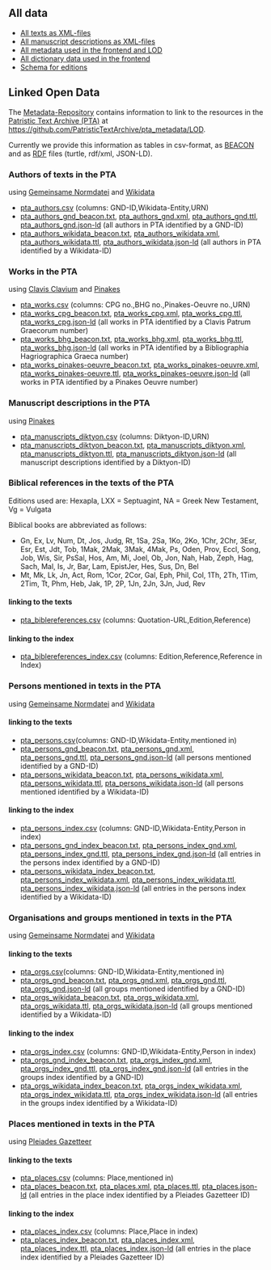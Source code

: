 ## All data

- [All texts as XML-files](https://github.com/PatristicTextArchive/pta_data)
- [All manuscript descriptions as XML-files](https://github.com/PatristicTextArchive/pta_manuscripts)
- [All metadata used in the frontend and LOD](https://github.com/PatristicTextArchive/pta_metadata)
- [All dictionary data used in the frontend](https://github.com/PatristicTextArchive/pta_lexika)
- [Schema for editions](https://github.com/PatristicTextArchive/Schema)


## Linked Open Data

The [Metadata-Repository](https://github.com/PatristicTextArchive/pta_metadata) contains information to link to the resources in the [Patristic Text Archive (PTA)](https://pta.bbaw.de) at <https://github.com/PatristicTextArchive/pta_metadata/LOD>. 

Currently we provide this information as tables in csv-format, as [BEACON](https://gbv.github.io/beaconspec/beacon.html) and as [RDF](https://www.w3.org/RDF/) files (turtle, rdf/xml, JSON-LD).

### Authors of texts in the PTA
using [Gemeinsame Normdatei](http://d-nb.info/gnd/) and [Wikidata](https://www.wikidata.org/)

- [pta_authors.csv](https://github.com/PatristicTextArchive/pta_metadata/blob/main/LOD/pta_authors.csv) (columns: GND-ID,Wikidata-Entity,URN)
- [pta_authors_gnd_beacon.txt](https://github.com/PatristicTextArchive/pta_metadata/blob/main/LOD/pta_authors_gnd_beacon.txt), [pta_authors_gnd.xml](https://github.com/PatristicTextArchive/pta_metadata/blob/main/LOD/pta_authors_gnd.xml), [pta_authors_gnd.ttl](https://github.com/PatristicTextArchive/pta_metadata/blob/main/LOD/pta_authors_gnd.ttl), [pta_authors_gnd.json-ld](https://github.com/PatristicTextArchive/pta_metadata/blob/main/LOD/pta_authors_gnd.json-ld) (all authors in PTA identified by a GND-ID)
- [pta_authors_wikidata_beacon.txt](pta_authors_wikidata_beacon.txt), [pta_authors_wikidata.xml](https://github.com/PatristicTextArchive/pta_metadata/blob/main/LOD/pta_authors_wikidata.xml), [pta_authors_wikidata.ttl](https://github.com/PatristicTextArchive/pta_metadata/blob/main/LOD/pta_authors_wikidata.ttl), [pta_authors_wikidata.json-ld](https://github.com/PatristicTextArchive/pta_metadata/blob/main/LOD/pta_authors_wikidata.json-ld) (all authors in PTA identified by a Wikidata-ID)

### Works in the PTA
using [Clavis Clavium](https://clavis.brepols.net/clacla) and [Pinakes](https://pinakes.irht.cnrs.fr)

- [pta_works.csv](https://github.com/PatristicTextArchive/pta_metadata/blob/main/LOD/pta_works.csv) (columns: CPG no.,BHG no.,Pinakes-Oeuvre no.,URN)
- [pta_works_cpg_beacon.txt](https://github.com/PatristicTextArchive/pta_metadata/blob/main/LOD/pta_works_cpg_beacon.txt), [pta_works_cpg.xml](https://github.com/PatristicTextArchive/pta_metadata/blob/main/LOD/pta_works_cpg.xml), [pta_works_cpg.ttl](https://github.com/PatristicTextArchive/pta_metadata/blob/main/LOD/pta_works_cpg.ttl), [pta_works_cpg.json-ld](https://github.com/PatristicTextArchive/pta_metadata/blob/main/LOD/pta_works_cpg.json-ld) (all works in PTA identified by a Clavis Patrum Graecorum number)
- [pta_works_bhg_beacon.txt](https://github.com/PatristicTextArchive/pta_metadata/blob/main/LOD/pta_works_bhg_beacon.txt), [pta_works_bhg.xml](https://github.com/PatristicTextArchive/pta_metadata/blob/main/LOD/pta_works_bhg.xml), [pta_works_bhg.ttl](https://github.com/PatristicTextArchive/pta_metadata/blob/main/LOD/pta_works_bhg.ttl), [pta_works_bhg.json-ld](https://github.com/PatristicTextArchive/pta_metadata/blob/main/LOD/pta_works_bhg.json-ld) (all works in PTA identified by a Bibliographia Hagriographica Graeca number)
- [pta_works_pinakes-oeuvre_beacon.txt](https://github.com/PatristicTextArchive/pta_metadata/blob/main/LOD/pta_works_pinakes-oeuvre_beacon.txt), [pta_works_pinakes-oeuvre.xml](https://github.com/PatristicTextArchive/pta_metadata/blob/main/LOD/pta_works_pinakes-oeuvre.xml), [pta_works_pinakes-oeuvre.ttl](https://github.com/PatristicTextArchive/pta_metadata/blob/main/LOD/pta_works_pinakes-oeuvre.ttl), [pta_works_pinakes-oeuvre.json-ld](https://github.com/PatristicTextArchive/pta_metadata/blob/main/LOD/pta_works_pinakes-oeuvre.json-ld) (all works in PTA identified by a Pinakes Oeuvre number)

### Manuscript descriptions in the PTA
using [Pinakes](https://pinakes.irht.cnrs.fr)

- [pta_manuscripts_diktyon.csv](https://github.com/PatristicTextArchive/pta_metadata/blob/main/LOD/pta_manuscripts_diktyon.csv) (columns: Diktyon-ID,URN)
- [pta_manuscripts_diktyon_beacon.txt](https://github.com/PatristicTextArchive/pta_metadata/blob/main/LOD/pta_manuscripts_diktyon_beacon.txt), [pta_manuscripts_diktyon.xml](https://github.com/PatristicTextArchive/pta_metadata/blob/main/LOD/pta_manuscripts_diktyon.xml), [pta_manuscripts_diktyon.ttl](https://github.com/PatristicTextArchive/pta_metadata/blob/main/LOD/pta_manuscripts_diktyon.ttl), [pta_manuscripts_diktyon.json-ld](https://github.com/PatristicTextArchive/pta_metadata/blob/main/LOD/pta_manuscripts_diktyon.json-ld) (all manuscript descriptions identified by a Diktyon-ID)

### Biblical references in the texts of the PTA
Editions used are: Hexapla, LXX = Septuagint, NA = Greek New Testament, Vg = Vulgata

Biblical books are abbreviated as follows: 
- Gn, Ex, Lv, Num, Dt, Jos, Judg, Rt, 1Sa, 2Sa, 1Ko, 2Ko, 1Chr, 2Chr, 3Esr, Esr, Est, Jdt, Tob, 1Mak, 2Mak, 3Mak, 4Mak, Ps, Oden, Prov, Eccl, Song, Job, Wis, Sir, PsSal, Hos, Am, Mi, Joel, Ob, Jon, Nah, Hab, Zeph, Hag, Sach, Mal, Is, Jr, Bar, Lam, EpistJer, Hes, Sus, Dn, Bel
- Mt, Mk, Lk, Jn, Act, Rom, 1Cor, 2Cor, Gal, Eph, Phil, Col, 1Th, 2Th, 1Tim, 2Tim, Tt, Phm, Heb, Jak, 1P, 2P, 1Jn, 2Jn, 3Jn, Jud, Rev

#### linking to the texts
- [pta_biblereferences.csv](https://github.com/PatristicTextArchive/pta_metadata/blob/main/LOD/pta_biblereferences.csv) (columns: Quotation-URL,Edition,Reference)

#### linking to the index
- [pta_biblereferences_index.csv](https://github.com/PatristicTextArchive/pta_metadata/blob/main/LOD/pta_biblereferences_index.csv) (columns: Edition,Reference,Reference in Index)

### Persons mentioned in texts in the PTA
using [Gemeinsame Normdatei](http://d-nb.info/gnd/) and [Wikidata](https://www.wikidata.org/)

#### linking to the texts
- [pta_persons.csv](https://github.com/PatristicTextArchive/pta_metadata/blob/main/LOD/pta_persons.csv)(columns: GND-ID,Wikidata-Entity,mentioned in)
- [pta_persons_gnd_beacon.txt](https://github.com/PatristicTextArchive/pta_metadata/blob/main/LOD/pta_persons_gnd_beacon.txt), [pta_persons_gnd.xml](https://github.com/PatristicTextArchive/pta_metadata/blob/main/LOD/pta_persons_gnd.xml), [pta_persons_gnd.ttl](https://github.com/PatristicTextArchive/pta_metadata/blob/main/LOD/pta_persons_gnd.ttl), [pta_persons_gnd.json-ld](https://github.com/PatristicTextArchive/pta_metadata/blob/main/LOD/pta_persons_gnd.json-ld) (all persons mentioned identified by a GND-ID)
- [pta_persons_wikidata_beacon.txt](https://github.com/PatristicTextArchive/pta_metadata/blob/main/LOD/pta_persons_wikidata_beacon.txt), [pta_persons_wikidata.xml](https://github.com/PatristicTextArchive/pta_metadata/blob/main/LOD/pta_persons_wikidata.xml), [pta_persons_wikidata.ttl](https://github.com/PatristicTextArchive/pta_metadata/blob/main/LOD/pta_persons_wikidata.ttl), [pta_persons_wikidata.json-ld](https://github.com/PatristicTextArchive/pta_metadata/blob/main/LOD/pta_persons_wikidata.json-ld) (all persons mentioned identified by a Wikidata-ID)

#### linking to the index
- [pta_persons_index.csv](https://github.com/PatristicTextArchive/pta_metadata/blob/main/LOD/pta_persons_index.csv) (columns: GND-ID,Wikidata-Entity,Person in index)
- [pta_persons_gnd_index_beacon.txt](https://github.com/PatristicTextArchive/pta_metadata/blob/main/LOD/pta_persons_gnd_index_beacon.txt), [pta_persons_index_gnd.xml](https://github.com/PatristicTextArchive/pta_metadata/blob/main/LOD/pta_persons_index_gnd.xml), [pta_persons_index_gnd.ttl](https://github.com/PatristicTextArchive/pta_metadata/blob/main/LOD/pta_persons_index_gnd.ttl), [pta_persons_index_gnd.json-ld](https://github.com/PatristicTextArchive/pta_metadata/blob/main/LOD/pta_persons_index_gnd.json-ld) (all entries in the persons index identified by a GND-ID)
- [pta_persons_wikidata_index_beacon.txt](https://github.com/PatristicTextArchive/pta_metadata/blob/main/LOD/pta_persons_wikidata_index_beacon.txt), [pta_persons_index_wikidata.xml](https://github.com/PatristicTextArchive/pta_metadata/blob/main/LOD/pta_persons_index_wikidata.xml), [pta_persons_index_wikidata.ttl](https://github.com/PatristicTextArchive/pta_metadata/blob/main/LOD/pta_persons_index_wikidata.ttl), [pta_persons_index_wikidata.json-ld](https://github.com/PatristicTextArchive/pta_metadata/blob/main/LOD/pta_persons_index_wikidata.json-ld) (all entries in the persons index identified by a Wikidata-ID)

### Organisations and groups mentioned in texts in the PTA
using [Gemeinsame Normdatei](http://d-nb.info/gnd/) and [Wikidata](https://www.wikidata.org/)

#### linking to the texts
- [pta_orgs.csv](https://github.com/PatristicTextArchive/pta_metadata/blob/main/LOD/pta_orgs.csv)(columns: GND-ID,Wikidata-Entity,mentioned in)
- [pta_orgs_gnd_beacon.txt](https://github.com/PatristicTextArchive/pta_metadata/blob/main/LOD/pta_orgs_gnd_beacon.txt), [pta_orgs_gnd.xml](https://github.com/PatristicTextArchive/pta_metadata/blob/main/LOD/pta_orgs_gnd.xml), [pta_orgs_gnd.ttl](https://github.com/PatristicTextArchive/pta_metadata/blob/main/LOD/pta_orgs_gnd.ttl), [pta_orgs_gnd.json-ld](https://github.com/PatristicTextArchive/pta_metadata/blob/main/LOD/pta_orgs_gnd.json-ld) (all groups mentioned identified by a GND-ID)
- [pta_orgs_wikidata_beacon.txt](https://github.com/PatristicTextArchive/pta_metadata/blob/main/LOD/pta_orgs_wikidata_beacon.txt), [pta_orgs_wikidata.xml](https://github.com/PatristicTextArchive/pta_metadata/blob/main/LOD/pta_orgs_wikidata.xml), [pta_orgs_wikidata.ttl](https://github.com/PatristicTextArchive/pta_metadata/blob/main/LOD/pta_orgs_wikidata.ttl), [pta_orgs_wikidata.json-ld](https://github.com/PatristicTextArchive/pta_metadata/blob/main/LOD/pta_orgs_wikidata.json-ld) (all groups mentioned identified by a Wikidata-ID)

#### linking to the index
- [pta_orgs_index.csv](https://github.com/PatristicTextArchive/pta_metadata/blob/main/LOD/pta_orgs_index.csv) (columns: GND-ID,Wikidata-Entity,Person in index)
- [pta_orgs_gnd_index_beacon.txt](https://github.com/PatristicTextArchive/pta_metadata/blob/main/LOD/pta_orgs_gnd_index_beacon.txt), [pta_orgs_index_gnd.xml](https://github.com/PatristicTextArchive/pta_metadata/blob/main/LOD/pta_orgs_index_gnd.xml), [pta_orgs_index_gnd.ttl](https://github.com/PatristicTextArchive/pta_metadata/blob/main/LOD/pta_orgs_index_gnd.ttl), [pta_orgs_index_gnd.json-ld](https://github.com/PatristicTextArchive/pta_metadata/blob/main/LOD/pta_orgs_index_gnd.json-ld) (all entries in the groups index identified by a GND-ID)
- [pta_orgs_wikidata_index_beacon.txt](https://github.com/PatristicTextArchive/pta_metadata/blob/main/LOD/pta_orgs_wikidata_index_beacon.txt), [pta_orgs_index_wikidata.xml](https://github.com/PatristicTextArchive/pta_metadata/blob/main/LOD/pta_orgs_index_wikidata.xml), [pta_orgs_index_wikidata.ttl](https://github.com/PatristicTextArchive/pta_metadata/blob/main/LOD/pta_orgs_index_wikidata.ttl), [pta_orgs_index_wikidata.json-ld](https://github.com/PatristicTextArchive/pta_metadata/blob/main/LOD/pta_orgs_index_wikidata.json-ld) (all entries in the groups index identified by a Wikidata-ID)

### Places mentioned in texts in the PTA
using [Pleiades Gazetteer](https://pleiades.stoa.org/)

#### linking to the texts
- [pta_places.csv](https://github.com/PatristicTextArchive/pta_metadata/blob/main/LOD/pta_places.csv) (columns: Place,mentioned in)
- [pta_places_beacon.txt](https://github.com/PatristicTextArchive/pta_metadata/blob/main/LOD/pta_places_beacon.txt), [pta_places.xml](https://github.com/PatristicTextArchive/pta_metadata/blob/main/LOD/pta_places.xml), [pta_places.ttl](https://github.com/PatristicTextArchive/pta_metadata/blob/main/LOD/pta_places.ttl), [pta_places.json-ld](https://github.com/PatristicTextArchive/pta_metadata/blob/main/LOD/pta_places.json-ld) (all entries in the place index identified by a Pleiades Gazetteer ID)

#### linking to the index
- [pta_places_index.csv](https://github.com/PatristicTextArchive/pta_metadata/blob/main/LOD/pta_places_index.csv) (columns: Place,Place in index)
- [pta_places_index_beacon.txt](https://github.com/PatristicTextArchive/pta_metadata/blob/main/LOD/pta_places_index_beacon.txt), [pta_places_index.xml](https://github.com/PatristicTextArchive/pta_metadata/blob/main/LOD/pta_places_index.xml), [pta_places_index.ttl](https://github.com/PatristicTextArchive/pta_metadata/blob/main/LOD/pta_places_index.ttl), [pta_places_index.json-ld](https://github.com/PatristicTextArchive/pta_metadata/blob/main/LOD/pta_places_index.json-ld) (all entries in the place index identified by a Pleiades Gazetteer ID)